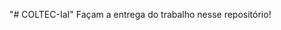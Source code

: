 "# COLTEC-IaI"
Façam a entrega do trabalho nesse repositório!

[Trabalho Final - Marina Laura Villaca e Melo]: C:\Users\Usuario\Downloads\TrabalhoFinal_MarinaLauraVillacaeMelo.pdf
